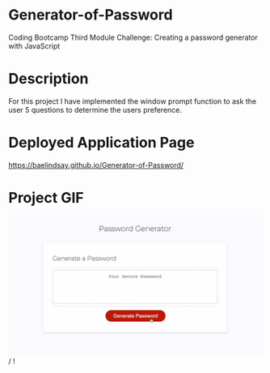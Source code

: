 # Generator-of-Password
Coding Bootcamp Third Module Challenge: Creating a password generator with JavaScript

# Description
For this project I have implemented the window prompt function to ask the user 5 questions to determine the users preference. 

# Deployed Application Page
https://baelindsay.github.io/Generator-of-Password/

# Project GIF
![ Alt text](images/generatorPassword.gif) / ! [](images/generatorPassword.gif)